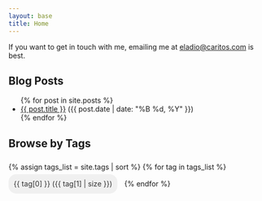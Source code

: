 ```yaml
---
layout: base 
title: Home 
---
```

If you want to get in touch with me, emailing me at eladio@caritos.com is best.

## Blog Posts

<ul>
  {% for post in site.posts %}
    <li>
      <a href="{{ post.url }}">{{ post.title }}</a>
      <span class="post-date">({{ post.date | date: "%B %d, %Y" }})</span>
    </li>
  {% endfor %}
</ul>

## Browse by Tags

<div class="tags-cloud">
  {% assign tags_list = site.tags | sort %}
  {% for tag in tags_list %}
    <a href="/tags/{{ tag[0] }}" class="tag-link">
      {{ tag[0] }} ({{ tag[1] | size }})
    </a>
  {% endfor %}
</div>

<style>
.tags-cloud {
  margin: 20px 0;
  line-height: 2;
}

.tag-link {
  display: inline-block;
  margin: 0 10px 10px 0;
  padding: 5px 10px;
  background-color: #f0f0f0;
  border-radius: 15px;
  text-decoration: none;
  color: #333;
  transition: background-color 0.2s;
}

.tag-link:hover {
  background-color: #e0e0e0;
}
</style>

